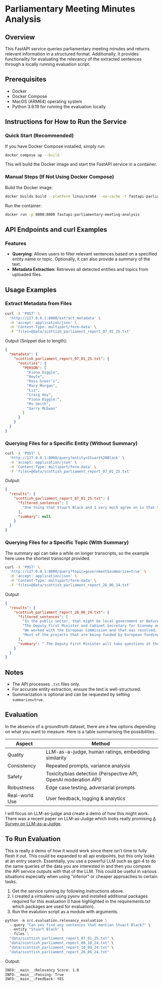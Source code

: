 # Parliamentary Meeting Minutes Analysis

## Overview

This FastAPI service queries parliamentary meeting minutes and returns relevant information in a structured format. Additionally, it provides functionality for evaluating the relevancy of the extracted sentences through a locally running evaluation script.

## Prerequisites

- Docker
- Docker Compose
- MacOS (ARM64) operating system
- Python 3.9.19 for running the evaluation locally

## Instructions for How to Run the Service

### **Quick Start (Recommended)**

If you have Docker Compose installed, simply run:

```sh
docker compose up --build
```

This will build the Docker image and start the FastAPI service in a container.

### Manual Steps (If Not Using Docker Compose)

Build the Docker image:

```sh
docker buildx build --platform linux/arm64 --no-cache -t fastapi-parliamentary-meeting-analysis --load .
```

Run the container:

```sh
docker run -p 8000:8000 fastapi-parliamentary-meeting-analysis
```

## API Endpoints and curl Examples

### Features

- **Querying**: Allows users to filter relevant sentences based on a specified entity name or topic. Optionally, it can also provide a summary of the text.
- **Metadata Extraction**: Retrieves all detected entities and topics from uploaded files.

## Usage Examples

### Extract Metadata from Files

```sh
curl -X 'POST' \
  'http://127.0.0.1:8000/extract_metadata' \
  -H 'accept: application/json' \
  -H 'Content-Type: multipart/form-data' \
  -F 'files=@data/scottish_parliament_report_07_01_25.txt'
```

Output (Snippet due to length):

```json
{
  "metadata": {
    "scottish_parliament_report_07_01_25.txt": {
      "entities": {
        "PERSON": [
          "Fiona Diggle",
          "Boyle",
          "Ross Greer’s",
          "Mary Morgan",
          "Liz",
          "Craig Hoy",
          "Fiona Diggle:",
          "Ms Smith",
          "Garry McEwan"
        ]
      }
    }
  }
}
```

### Querying Files for a Specific Entity (Without Summary)

```sh
curl -X 'POST' \
  'http://127.0.0.1:8000/query?entity=Stuart%20Black' \
  -H 'accept: application/json' \
  -H 'Content-Type: multipart/form-data' \
  -F 'files=@data/scottish_parliament_report_07_01_25.txt'
```

Output:

```json
{
  "results": {
    "scottish_parliament_report_07_01_25.txt": {
      "filtered_sentences": [
        "One thing that Stuart Black and I very much agree on is that the rural economies have incredible unharnessed potential that can be engaged and focused on in the north and the south of Scotland."
      ],
      "summary": null
    }
  }
}
```

### Querying Files for a Specific Topic (With Summary)

The summary api can take a while on longer transcripts, so the example here uses the shortest transcript provided.

```sh
curl -X 'POST' \
  'http://127.0.0.1:8000/query?topic=government&summarize=true' \
  -H 'accept: application/json' \
  -H 'Content-Type: multipart/form-data' \
  -F 'files=@data/scottish_parliament_report_26_06_24.txt'

```

Output

```json
{
  "results": {
    "scottish_parliament_report_26_06_24.txt": {
      "filtered_sentences": [
        "In the public sector, that might be local government or NatureScot.",
        "The Deputy First Minister and Cabinet Secretary for Economy and Gaelic (Kate Forbes):\r\nFurthermore, the funds cannot be used for core public services, so they cannot be used—as some have suggested—to mitigate the impact of austerity on our national health service, on local government or on core infrastructure.",
        "We worked with the European Commission and that was resolved, but from our partners’ perspective—from a charities perspective and a local government perspective—there was never any pause.",
        "Most of the projects that are being funded by European funding are delivered by third sector organisations, local government and organisations such as NatureScot."
      ],
      "summary": " The Deputy First Minister will take questions at the end of her statement...."
    }
  }
}
```

## Notes

- The API processes `.txt` files only.
- For accurate entity extraction, ensure the text is well-structured.
- Summarization is optional and can be requested by setting `summarize=true`.

## Evaluation

In the absence of a groundtruth dataset, there are a few options depending on what you want to measure. Here is a table summarising the possibilities.

| Aspect         | Method                                                           |
| -------------- | ---------------------------------------------------------------- |
| Quality        | LLM-as-a-judge, human ratings, embedding similarity              |
| Consistency    | Repeated prompts, variance analysis                              |
| Safety         | Toxicity/bias detection (Perspective API, OpenAI moderation API) |
| Robustness     | Edge case testing, adversarial prompts                           |
| Real-world Use | User feedback, logging & analytics                               |

I will focus on LLM-as-judge and create a demo of how this might work.
There was a recent paper on LLM-as-Judge which looks really promising [A Survey on LLM-as-a-Judge](https://arxiv.org/pdf/2411.15594}).

## To Run Evaluation

This is really a demo of how it would work since there isn't time to fully flesh it out. This could be expanded to all api endpoints, but this only looks at an entry search. Essentially, you use a powerful LLM such as gpt-4 to do the same queries of the data you are interested in and then you compare the API service outputs with that of the LLM. This could be useful in various situations especially when using "inferior" or cheaper approaches to certain tasks.

1. Get the service running by following instructions above.
2. I created a virtualenv using pyenv and installed additional packages required for this evaluation (I have highlighted in the requirements.txt which packages are used for evaluation).
3. Run the evalution script as a module with arguments.

```python
python -m src.evaluation.relevancy_evaluation \
  --query "Can you find any sentences that mention Stuart Black?" \
  --entity "Stuart Black" \
  --files \
  "data/scottish_parliament_report_07_01_25.txt" \
  "data/scottish_parliament_report_08_10_24.txt" \
  "data/scottish_parliament_report_10_09_24.txt" \
  "data/scottish_parliament_report_26_06_24.txt"

```

Output:

```bash
INFO:__main__:Relevancy Score: 1.0
INFO:__main__:Passing: True
INFO:__main__:Feedback: YES
```
